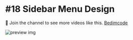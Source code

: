 # #18 Sidebar Menu Design

💙 Join the channel to see more videos like this. [Bedimcode](https://www.youtube.com/@Bedimcode)

![preview img](/preview.png)
